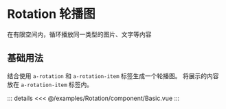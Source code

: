 <script setup>
import Basic from './component/Basic.vue'
</script>

# Rotation 轮播图

在有限空间内，循环播放同一类型的图片、文字等内容

## 基础用法

结合使用 `a-rotation` 和 `a-rotation-item` 标签生成一个轮播图。 将展示的内容放在 `a-rotation-item` 标签内。
<Demo>
<Basic/>

::: details
<<< @/examples/Rotation/component/Basic.vue
:::
</Demo>
